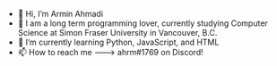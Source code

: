 - 👋 Hi, I’m Armin Ahmadi
- 👀 I am a long term programming lover, currently studying Computer Science at Simon Fraser University in Vancouver, B.C.
- 🌱 I’m currently learning Python, JavaScript, and HTML
- 📫 How to reach me ---> ahrm#1769 on Discord!

<!---
Valckyz/Valckyz is a ✨ special ✨ repository because its `README.md` (this file) appears on your GitHub profile.
You can click the Preview link to take a look at your changes.
--->

